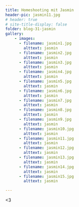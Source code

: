 ```yaml
---
title: Homeshooting mit Jasmin
header-pic: jasmin11.jpg
# header: true
# site-title-display: false
folder: blog-31-jasmin
gallery: 
    - images:
      - filename: jasmin1.jpg
        alttext: jasmin
      - filename: jasmin2.jpg
        alttext: jasmin
      - filename: jasmin3.jpg
        alttext: jasmin
      - filename: jasmin4.jpg
        alttext: jasmin
      - filename: jasmin5.jpg
        alttext: jasmin
      - filename: jasmin6.jpg
        alttext: jasmin
      - filename: jasmin7.jpg
        alttext: jasmin
      - filename: jasmin8.jpg
        alttext: jasmin
      - filename: jasmin9.jpg
        alttext: jasmin
      - filename: jasmin10.jpg
        alttext: jasmin
      - filename: jasmin11.jpg
        alttext: jasmin      
      - filename: jasmin12.jpg
        alttext: jasmin
      - filename: jasmin13.jpg
        alttext: jasmin
      - filename: jasmin14.jpg
        alttext: jasmin 
      - filename: jasmin15.jpg
        alttext: jasmin

---
```




&lt;3
